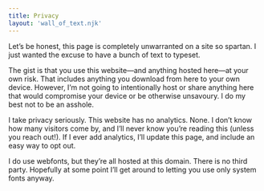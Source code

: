 ```yaml
---
title: Privacy
layout: 'wall_of_text.njk'
---
```


Let’s be honest, this page is completely unwarranted on a site so spartan. I just wanted the excuse to have a bunch of text to typeset.

The gist is that you use this website—and anything hosted here—at your own risk. That includes anything you download from here to your own device. However, I’m not going to intentionally host or share anything here that would compromise your device or be otherwise unsavoury. I do my best not to be an asshole.

I take privacy seriously. This website has no analytics. None. I don’t know how many visitors come by, and I’ll never know you’re reading this (unless you reach out!). If I ever add analytics, I’ll update this page, and include an easy way to opt out.

I do use webfonts, but they’re all hosted at this domain. There is no third party. Hopefully at some point I’ll get around to letting you use only system fonts anyway.
